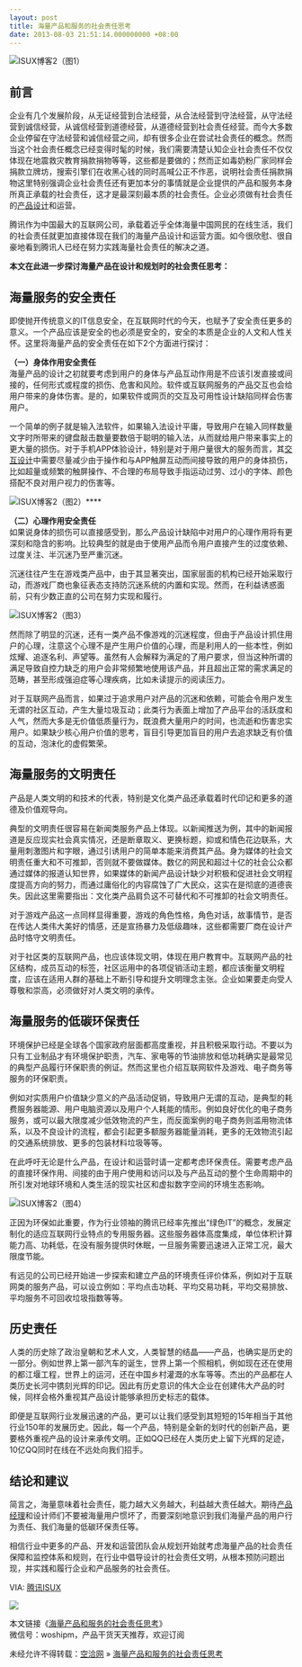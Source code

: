 ```yaml
---
layout: post
title: 海量产品和服务的社会责任思考
date: 2013-08-03 21:51:14.000000000 +08:00
---
```


![ISUX博客2（图1）](http://www.woshipm.com/wp-content/uploads/2013/08/edbeb3072c66879ea9c61fa76d286b70.png)


## 前言

企业有几个发展阶段，从无证经营到合法经营，从合法经营到守法经营，从守法经营到诚信经营，从诚信经营到道德经营，从道德经营到社会责任经营。而今大多数企业停留在守法经营和诚信经营之间，却有很多企业在尝试社会责任的概念。然而当这个社会责任概念已经变得时髦的时候，我们需要清楚认知企业社会责任不仅仅体现在地震救灾教育捐款捐物等等，这些都是要做的；然而正如毒奶粉厂家同样会捐款立牌坊，搜索引擎们在收黑心钱的同时高喊公正不作恶，说明社会责任捐款捐物这里特别强调企业社会责任还有更加本分的事情就是企业提供的产品和服务本身所真正承载的社会责任，这才是最深刻最本质的社会责任。企业必须做有社会责任的<span class="wp_keywordlink_affiliate">[产品设计](http://www.woshipm.com/tag/%E4%BA%A7%E5%93%81%E8%AE%BE%E8%AE%A1 "产品设计")</span>和运营。

腾讯作为中国最大的互联网公司，承载着近乎全体海量中国网民的在线生活，我们的社会责任就更加直接体现在我们的海量产品设计和运营方面。如今很欣慰、很自豪地看到腾讯人已经在努力实践海量社会责任的解决之道。

**本文在此进一步探讨海量产品在设计和规划时的社会责任思考：**


## 海量服务的安全责任

即使抛开传统意义的IT信息安全，在互联网时代的今天，也赋予了安全责任更多的意义。一个产品应该是安全的也必须是安全的，安全的本质是企业的人文和人性关怀。这里将海量产品的安全责任在如下2个方面进行探讨：

**（一）身体作用安全责任**  
 海量产品的设计之初就要考虑到用户的身体与产品互动作用是不应该引发直接或间接的，任何形式或程度的损伤、危害和风险。软件或互联网服务的产品交互也会给用户带来的身体伤害。是的，如果软件或网页的交互及可用性设计缺陷同样会伤害用户。

一个简单的例子就是输入法软件，如果输入法设计平庸，导致用户在输入同样数量文字时所带来的键盘敲击数量要数倍于聪明的输入法，从而就给用户带来事实上的更大量的损伤。对于手机APP体验设计，特别是对于用户量很大的服务而言，其<span class="wp_keywordlink_affiliate">[交互设计](http://www.woshipm.com/tag/%E4%BA%A4%E4%BA%92%E8%AE%BE%E8%AE%A1 "交互设计")</span>中需要尽量减少由于操作和与APP触屏互动而间接导致的用户的身体损伤，比如超量或频繁的触屏操作、不合理的布局导致手指运动过劳、过小的字体、颜色搭配不良对用户视力的伤害等。

![ISUX博客2（图2）](http://www.woshipm.com/wp-content/uploads/2013/08/a42611e15687dc869e51ad1dc3a95947.png)****

**（二）心理作用安全责任**  
 如果说身体的损伤可以直接感受到，那么产品设计缺陷中对用户的心理作用将有更深刻和隐含的影响。比较典型的就是由于使用产品而令用户直接产生的过度依赖、过度关注、半沉迷乃至严重沉迷。

沉迷往往产生在游戏类产品中，由于其显著突出，国家层面的机构已经开始采取行动，而游戏厂商也象征表态支持防沉迷系统的内置和实现。然而，在利益诱惑面前，只有少数正直的公司在努力实现和履行。

![ISUX博客2（图3）](http://www.woshipm.com/wp-content/uploads/2013/08/68a9ee1a82fc290c273ce70b596842a8.png)

然而除了明显的沉迷，还有一类产品不像游戏的沉迷程度，但由于产品设计抓住用户的心理，注意这个心理不是产生用户价值的心理，而是利用人的一些本性，例如炫耀、追逐名利、声望等。虽然有人会解释为满足的了用户要求，但当这种所谓的满足导致自控力缺乏的用户会非常频繁地使用该产品，并且超出正常的需求满足的范畴，甚至形成强迫症等心理疾病，比如未读提示的阅读压力。

对于互联网产品而言，如果过于追求用户对产品的沉迷和依赖，可能会令用户发生无谓的社区互动，产生大量垃圾互动；此类行为表面上增加了产品平台的活跃度和人气，然而大多是无价值低质量行为，既浪费大量用户的时间，也流逝和伤害忠实用户。如果缺少核心用户价值的思考，盲目引导更加盲目的用户去追求缺乏有价值的互动，泡沫化的虚假繁荣。


## 海量服务的文明责任

产品是人类文明的和技术的代表，特别是文化类产品还承载着时代印记和更多的道德及价值观导向。

典型的文明责任很容易在新闻类服务产品上体现。以新闻推送为例，其中的新闻报道是反应现实社会真实情况，还是断章取义、更换标题，抑或和情色花边联系，大量用刺激图片和字眼，通过引诱用户的简单本能来消费其产品。身为媒体的社会文明责任重大和不可推卸，否则就不要做媒体。数亿的网民和超过十亿的社会公众都通过媒体的报道认知世界，如果媒体的新闻产品设计缺少对积极和促进社会文明程度提高方向的努力，而通过庸俗化的内容腐蚀了广大民众，这实在是彻底的道德丧失。因此这里需要指出：文化类产品肩负这不可替代和不可推卸的社会文明责任。

对于游戏产品这一点同样显得重要，游戏的角色性格，角色对话，故事情节，是否在传达人类伟大美好的情感，还是宣扬暴力及低级趣味，这些都需要厂商在设计产品时恪守文明责任。

对于社区类的互联网产品，也应该体现文明，体现在用户教育中。互联网产品的社区结构，成员互动的标签，社区运用中的各项促销活动主题，都应该衡量文明程度，应该在适用人群的基础上不断引导和提升文明理念主张。企业如果要走向受人尊敬和崇高，必须做好对人类文明的承传。


## 海量服务的低碳环保责任

环境保护已经是全球各个国家政府层面都高度重视，并且积极采取行动。不要以为只有工业制品才有环境保护职责，汽车、家电等的节油排放和低功耗确实是最常见的典型产品履行环保职责的例证。然而这里也介绍互联网软件及游戏、电子商务等服务的环保职责。

例如对实质用户价值缺少意义的产品活动促销，导致用户无谓的互动，是典型的耗费服务器能源、用户电脑资源以及用户个人耗能的情形。例如良好优化的电子商务服务，或可以最大限度减少低效物流的产生，而反面案例的电子商务则滥用物流体系，以及不良设计的流程，都会引起更多额服务器能量消耗，更多的无效物流引起的交通系统排放、更多的包装材料垃圾等等。

在此呼吁无论是什么产品，在设计和运营时请一定都考虑环保责任。需要考虑产品的直接环保作用、间接的由于用户使用和访问以及与产品互动的整个生命周期中的所引发对地球环境和人类生活的现实社区和虚拟数字空间的环境生态影响。

![ISUX博客2（图4）](http://www.woshipm.com/wp-content/uploads/2013/08/e51adb5295c2caca54b00d76308eb62b.png)

正因为环保如此重要，作为行业领袖的腾讯已经率先推出“绿色IT”的概念，发展定制化的适应互联网行业特点的专用服务器。这些服务器体高度集成，单位体积计算能力高、功耗低，在没有服务提供时休眠，一旦服务需要迅速进入正常工况，最大限度节能。

有远见的公司已经开始进一步探索和建立产品的环境责任评价体系，例如对于互联网类的服务产品，可以设立例如：平均点击功耗、平均交易功耗，平均交易排放、平均服务不可回收垃圾指数等等。


## 历史责任

人类的历史除了政治皇朝和艺术人文，人类智慧的结晶——产品，也确实是历史的一部分。例如世界上第一部汽车的诞生，世界上第一个照相机，例如现在还在使用的都江堰工程，世界上的运河，还在中国乡村灌溉的水车等等。杰出的产品都在人类历史长河中镌刻光辉的印记。因此有历史意识的伟大企业在创建伟大产品的时候，同样会格外重视其产品设计能够承担历史标志的载体。

即便是互联网行业发展迅速的产品，更可以让我们感受到其短短的15年相当于其他行业150年的发展历史。因此，每一个产品，特别是全新的划时代的创新产品，更要格外重视产品的设计来承传文明。正如QQ已经在人类历史上留下光辉的足迹，10亿QQ同时在线在不远处向我们招手。


## 结论和建议

简言之，海量意味着社会责任，能力越大义务越大，利益越大责任越大。期待<span class="wp_keywordlink_affiliate">[产品经理](http://www.woshipm.com/tag/%E4%BA%A7%E5%93%81%E7%BB%8F%E7%90%86 "产品经理")</span>和设计师们不要被海量用户惯坏了，而要深刻地意识到我们海量产品的用户行为责任、我们海量的低碳环保责任等。

相信行业中更多的产品、开发和运营团队会从规划开始就考虑海量产品的社会责任保障和监控体系和规则，在行业中倡导设计的社会责任文明，从根本预防问题出现，并实践和履行企业和产品服务的社会责任。

VIA: [腾讯ISUX](http://www.woshipm.com/?feed-stats-url=aHR0cDovL2lzdXgudGVuY2VudC5jb20v)

![](http://www.woshipm.com/?feed-stats-post-id=36998)

本文链接《[海量产品和服务的社会责任思考](http://www.woshipm.com/it/36998.html "海量产品和服务的社会责任思考")》  
微信号：woshipm，产品干货天天推荐，欢迎订阅

未经允许不得转载：[空洽网](http://kongqia.com) » [海量产品和服务的社会责任思考](http://kongqia.com/17671.html)



